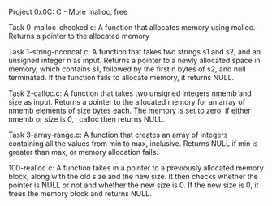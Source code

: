 Project 0x0C: C - More malloc, free

Task 0-malloc-checked.c: A function that allocates memory using malloc.
Returns a pointer to the allocated memory

Task 1-string-nconcat.c: A function that takes two strings s1 and s2, and an unsigned integer n as input.
Returns a pointer to a newly allocated space in memory, which contains s1, 
followed by the first n bytes of s2, and null terminated.
If the function fails to allocate memory, it returns NULL.

Task 2-calloc.c: A function that takes two unsigned integers nmemb and size as input.
Returns a pointer to the allocated memory for an array of nmemb elements of size bytes each.
The memory is set to zero, if either nmemb or size is 0, _calloc then returns NULL.

Task 3-array-range.c: A function that creates an array of integers containing all the values from min to max, inclusive.
Returns NULL if  min is greater than max, or memory allocation fails.

100-realloc.c: A function takes in a pointer to a previously allocated memory block, along with the old size and the new size.
It then checks whether the pointer is NULL or not and whether the new size is 0.
If the new size is 0, it frees the memory block and returns NULL.
